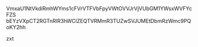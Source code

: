 VmxaU1NtVkdiRmhWYms1cFVrVTFVbFpyVWtOVVJrVjVUbGM1YWsxWVFYcFZS
bEYzVXpCT2RGTnRlR3hWClZEQTVRMmR3TUZwSVJUMEtDbmRzWmc9PQoKY2hh

zxt